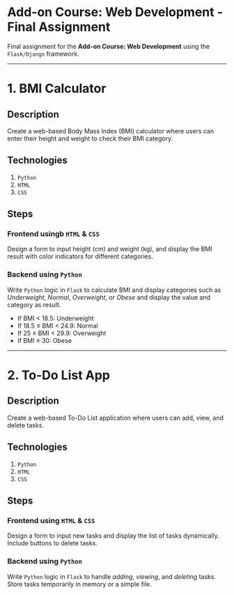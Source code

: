 # Add-on Course: Web Development - Final Assignment
Final assignment for the **Add-on Course: Web Development** using the `Flask/Django` framework.

---

# 1. BMI Calculator
## Description
Create a web-based Body Mass Index (BMI) calculator where users can enter their height and weight to check their BMI category.

## Technologies
1. `Python`
2. `HTML`
3. `CSS`

## Steps
### Frontend usingb `HTML` & `CSS`
Design a form to input height (cm) and weight (kg), and display the BMI result with color indicators for different categories.
### Backend using `Python`
Write `Python` logic in `Flask` to calculate BMI and display categories such as *Underweight*, *Normal*, *Overweight*, or *Obese* and display the value and category as result.

- If BMI < 18.5: Underweight
- If 18.5 ≤ BMI < 24.9: Normal
- If 25 ≤ BMI < 29.9: Overweight
- If BMI ≥ 30: Obese

---

# 2. To-Do List App
## Description
Create a web-based To-Do List application where users can add, view, and delete tasks.

## Technologies
1. `Python`
2. `HTML`
3. `CSS`

## Steps
### Frontend using `HTML` & `CSS`
Design a form to input new tasks and display the list of tasks dynamically. Include buttons to delete tasks.
### Backend using `Python`
Write `Python` logic in `Flask` to handle *adding*, *viewing*, and *deleting* tasks. Store tasks temporarily in memory or a simple file.
